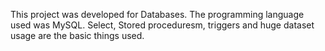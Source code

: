 This project was developed for Databases. The programming language used was MySQL. Select, Stored proceduresm, triggers and huge dataset usage are the basic things used.
